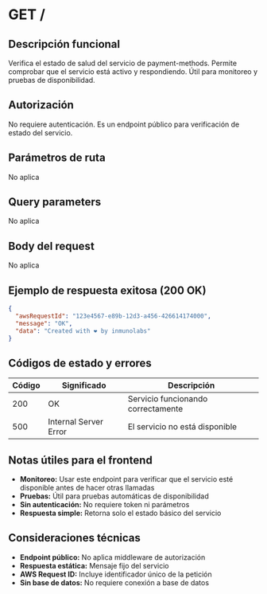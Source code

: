 # GET /

## Descripción funcional

Verifica el estado de salud del servicio de payment-methods. Permite comprobar que el servicio está activo y respondiendo. Útil para monitoreo y pruebas de disponibilidad.

## Autorización

No requiere autenticación. Es un endpoint público para verificación de estado del servicio.

## Parámetros de ruta

No aplica

## Query parameters

No aplica

## Body del request

No aplica

## Ejemplo de respuesta exitosa (200 OK)

```json
{
  "awsRequestId": "123e4567-e89b-12d3-a456-426614174000",
  "message": "OK",
  "data": "Created with ❤ by inmunolabs"
}
```

## Códigos de estado y errores

| Código | Significado | Descripción |
|--------|-------------|-------------|
| 200 | OK | Servicio funcionando correctamente |
| 500 | Internal Server Error | El servicio no está disponible |

## Notas útiles para el frontend

- **Monitoreo:** Usar este endpoint para verificar que el servicio esté disponible antes de hacer otras llamadas
- **Pruebas:** Útil para pruebas automáticas de disponibilidad
- **Sin autenticación:** No requiere token ni parámetros
- **Respuesta simple:** Retorna solo el estado básico del servicio

## Consideraciones técnicas

- **Endpoint público:** No aplica middleware de autorización
- **Respuesta estática:** Mensaje fijo del servicio
- **AWS Request ID:** Incluye identificador único de la petición
- **Sin base de datos:** No requiere conexión a base de datos
